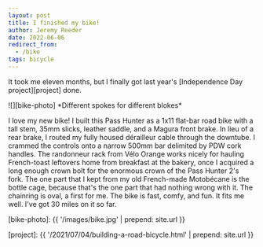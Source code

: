 ```yaml
---
layout: post
title: I finished my bike!
author: Jeremy Reeder
date: 2022-06-06
redirect_from:
  - /bike
tags: bicycle
---
```


It took me eleven months, but I finally got last year's
[Independence Day project][project] done.

<div class="gallery" markdown=1>
![][bike-photo]
*Different spokes for different blokes*
</div>

I love my new bike! I built this Pass Hunter as a 1x11 flat-bar road bike with
a tall stem, 35mm slicks, leather saddle, and a Magura front brake. In lieu of
a rear brake, I routed my fully housed dérailleur cable through the downtube. I
crammed the controls onto a narrow 500mm bar delimited by PDW cork handles. The
randonneur rack from Vélo Orange works nicely for hauling French-toast
leftovers home from breakfast at the bakery, once I acquired a long enough
crown bolt for the enormous crown of the Pass Hunter 2's fork. The one part
that I kept from my old French-made Motobécane is the bottle cage, because
that's the one part that had nothing wrong with it. The chainring is oval, a
first for me. The bike is fast, comfy, and fun. It fits me well. I've got 30
miles on it so far.

[bike-photo]: {{ '/images/bike.jpg' | prepend: site.url }}

[project]:  {{ '/2021/07/04/building-a-road-bicycle.html' | prepend: site.url }}

